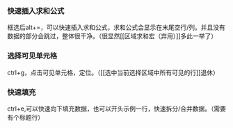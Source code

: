 
### 快速插入求和公式
框选后alt+=，可以快速插入求和公式，求和公式会显示在末尾空行/列。并且没有数据的部分会跳过，整体很干净。（很显然[[区域求和宏（弃用）]]多此一举了）

### 选择可见单元格
ctrl+g，点击可见单元格，定位。（[[选中当前选择区域中所有可见的行]]退休）

### 快速填充
ctrl+e,可以快速向下填充数据，也可以开头示例一行，快速拆分/合并数据。（需要有个标题行）

